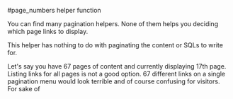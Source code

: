 #page_numbers helper function

You can find many pagination helpers. None of them helps you deciding which page links to display.

This helper has nothing to do with paginating the content or SQLs to write for.

Let's say you have 67 pages of content and currently displaying 17th page.
Listing links for all pages is not a good option.
67 different links on a single pagination menu would look terrible and of course confusing for visitors.
For sake of